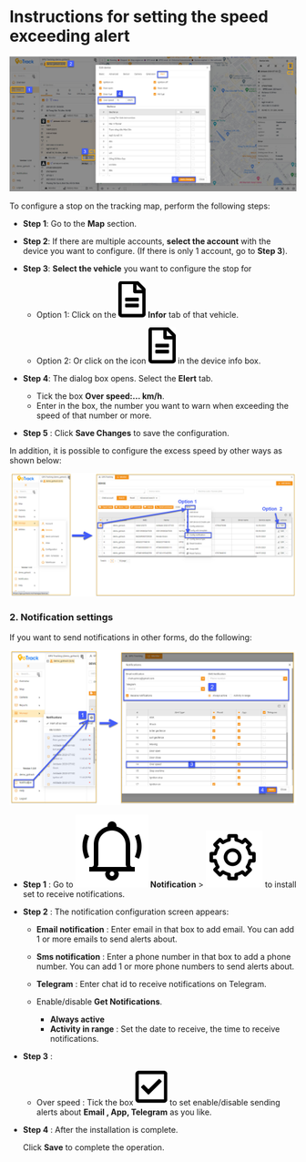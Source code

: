 
# Instructions for setting the speed exceeding alert

 <span style="display:block;text-align:left">![Manage device ](/docs/assets/images/web-interface/faq/setting-over-speed-el.jpg)

To configure a stop on the tracking map, perform the following steps:

- **Step 1**: Go to the **Map** section.

- **Step 2**: If there are multiple accounts, **select the account** with the device you want to configure. (If there is only 1 account, go to **Step 3**).

- **Step 3**: **Select the vehicle** you want to configure the stop for

  - Option 1: Click on the <span class="icon-left svg-filter-info">![Ok](/docs/assets/images/web-interface/icon/SVG/file-alt.svg) **Infor** tab of that vehicle. 

  - Option 2: Or click on the icon <span class="icon-left svg-filter-info">![Ok](/docs/assets/images/web-interface/icon/SVG/file-alt.svg)  in the device info box.

- **Step 4**: The dialog box opens. Select the **Elert** tab.
   - Tick the box **Over speed:... km/h**.
   - Enter in the box, the number you want to warn when exceeding the speed of that number or more.

- **Step 5** : Click **Save Changes** to save the configuration.


In addition, it is possible to configure the excess speed by other ways as shown below:

  <span style="display:block;text-align:left">![Manage device ](/docs/assets/images/web-interface/faq/setting-over-speed-el-2.jpg)

### 2. Notification settings

If you want to send notifications in other forms, do the following:

 <span style="display:block;text-align:left">![Manage device ](/docs/assets/images/web-interface/faq/send-notice-el.jpg)

 - **Step 1** : Go to **<span class="icon-left svg-filter-tick">![Ok](/docs/assets/images/web-interface/icon/SVG/icons8-alarm.svg) Notification** > <span class="icon-left svg-filter-info">![Ok](/docs/assets/images/web-interface/icon/SVG/icons8-gear.svg) to install set to receive notifications.

- **Step 2** : The notification configuration screen appears:
    - **Email notification** : Enter email in that box to add email.
    You can add 1 or more emails to send alerts about.

    - **Sms notification** : Enter a phone number in that box to add a phone number.
    You can add 1 or more phone numbers to send alerts about.
    - **Telegram** : Enter chat id to receive notifications on Telegram.
    - Enable/disable **Get Notifications**.
        - **Always active**
        - **Activity in range** : Set the date to receive, the time to receive notifications.

- **Step 3** :

  - Over speed : Tick the box <span class="icon-left svg-filter-tick">![Ok](/docs/assets/images/web-interface/icon/SVG/check-square.svg) to set enable/disable sending alerts about **Email , App, Telegram** as you like.

- **Step 4** : After the installation is complete.

  Click **Save** to complete the operation.